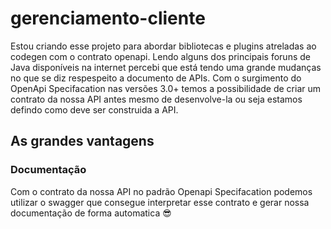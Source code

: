 # gerenciamento-cliente

Estou criando esse projeto para abordar bibliotecas e plugins atreladas ao codegen com o contrato openapi.
Lendo alguns dos principais foruns de Java disponíveis na internet percebi que está tendo uma grande mudanças no que se diz respespeito a documento de APIs. 
Com o surgimento do OpenApi Specifacation nas versões 3.0+ temos a possibilidade de criar um contrato da nossa API antes mesmo de desenvolve-la ou seja estamos defindo como deve ser construida a API.

## As grandes vantagens
### Documentação
Com o contrato da nossa API no padrão Openapi Specifacation podemos utilizar o swagger que consegue interpretar esse contrato e gerar nossa documentação de forma automatica :sunglasses:
